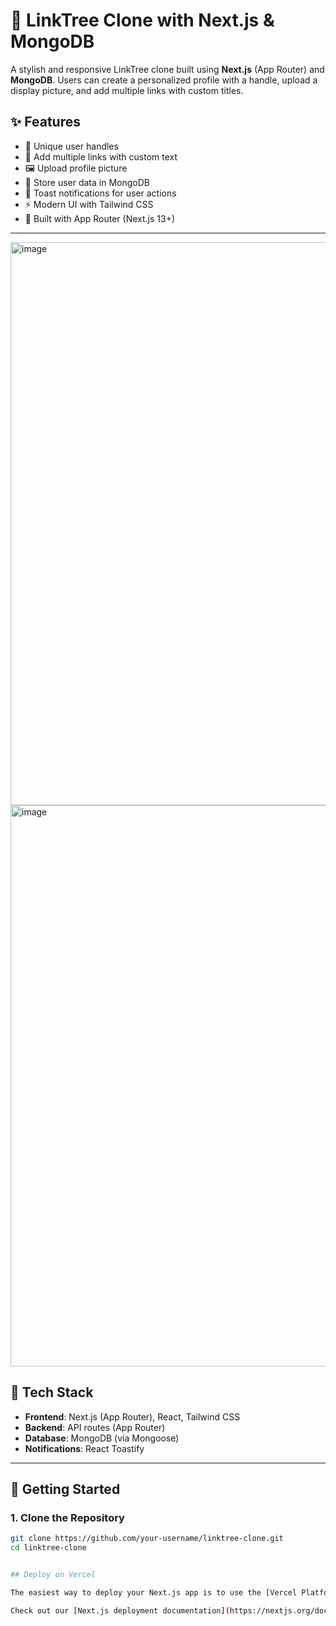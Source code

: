 # 🌳 LinkTree Clone with Next.js & MongoDB

A stylish and responsive LinkTree clone built using **Next.js** (App Router) and **MongoDB**. Users can create a personalized profile with a handle, upload a display picture, and add multiple links with custom titles.



## ✨ Features

- 🔐 Unique user handles
- 🔗 Add multiple links with custom text
- 🖼 Upload profile picture
- 📁 Store user data in MongoDB
- 🔔 Toast notifications for user actions
- ⚡ Modern UI with Tailwind CSS
- 🎯 Built with App Router (Next.js 13+)

---


<img width="1883" height="901" alt="image" src="https://github.com/user-attachments/assets/99855c59-7716-4f79-aad3-8a0b40cde45b" />


<img width="1903" height="898" alt="image" src="https://github.com/user-attachments/assets/3055ddd8-76d3-4cd7-bd96-fd5bd8239707" />




## 🔧 Tech Stack

- **Frontend**: Next.js (App Router), React, Tailwind CSS
- **Backend**: API routes (App Router)
- **Database**: MongoDB (via Mongoose)
- **Notifications**: React Toastify

---

## 🚀 Getting Started

### 1. Clone the Repository

```bash
git clone https://github.com/your-username/linktree-clone.git
cd linktree-clone


## Deploy on Vercel

The easiest way to deploy your Next.js app is to use the [Vercel Platform](https://vercel.com/new?utm_medium=default-template&filter=next.js&utm_source=create-next-app&utm_campaign=create-next-app-readme) from the creators of Next.js.

Check out our [Next.js deployment documentation](https://nextjs.org/docs/app/building-your-application/deploying) for more details.
